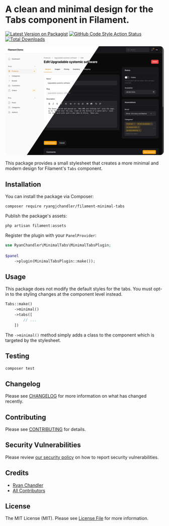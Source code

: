 # A clean and minimal design for the Tabs component in Filament.

[![Latest Version on Packagist](https://img.shields.io/packagist/v/ryangjchandler/filament-minimal-tabs.svg?style=flat-square)](https://packagist.org/packages/ryangjchandler/filament-minimal-tabs)
[![GitHub Code Style Action Status](https://img.shields.io/github/actions/workflow/status/ryangjchandler/filament-minimal-tabs/fix-php-code-style-issues.yml?branch=main&label=code%20style&style=flat-square)](https://github.com/ryangjchandler/filament-minimal-tabs/actions?query=workflow%3A"Fix+PHP+code+style+issues"+branch%3Amain)
[![Total Downloads](https://img.shields.io/packagist/dt/ryangjchandler/filament-minimal-tabs.svg?style=flat-square)](https://packagist.org/packages/ryangjchandler/filament-minimal-tabs)

![](/assets/example.png)

This package provides a small stylesheet that creates a more minimal and modern design for Filament's `Tabs` component.

## Installation

You can install the package via Composer:

```bash
composer require ryangjchandler/filament-minimal-tabs
```

Publish the package's assets:

```sh
php artisan filament:assets
```

Register the plugin with your `PanelProvider`:

```php
use RyanChandler\MinimalTabs\MinimalTabsPlugin;

$panel
    ->plugin(MinimalTabsPlugin::make());
```

## Usage

This package does not modify the default styles for the tabs. You must opt-in to the styling changes at the component level instead.

```php
Tabs::make()
    ->minimal()
    ->tabs([
        // ...
    ])
```

The `->minimal()` method simply adds a class to the component which is targeted by the stylesheet.

## Testing

```bash
composer test
```

## Changelog

Please see [CHANGELOG](CHANGELOG.md) for more information on what has changed recently.

## Contributing

Please see [CONTRIBUTING](.github/CONTRIBUTING.md) for details.

## Security Vulnerabilities

Please review [our security policy](../../security/policy) on how to report security vulnerabilities.

## Credits

- [Ryan Chandler](https://github.com/ryangjchandler)
- [All Contributors](../../contributors)

## License

The MIT License (MIT). Please see [License File](LICENSE.md) for more information.
